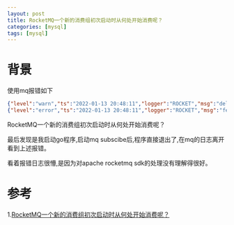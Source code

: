 ```yaml
---
layout: post
title: RocketMQ一个新的消费组初次启动时从何处开始消费呢？
categories: [mysql]
tags: [mysql]
---
```


# 背景
使用mq报错如下
```json
{"level":"warn","ts":"2022-01-13 20:48:11","logger":"ROCKET","msg":"delete mq from offset table","consumerGroup":"实例xxx%GID_Canal_price_t_product","MessageQueue":"MessageQueue [topic=实例xxx%aplum_t_product, brokerName=bjshare6-06, queueId=0]"}
{"level":"error","ts":"2022-01-13 20:48:11","logger":"ROCKET","msg":"fecth offset of mq from broker error","consumerGroup":"实例xxx%GID_Canal_price_t_product","MessageQueue":"MessageQueue [topic=实例xxx%aplum_t_product, brokerName=bjshare6-06, queueId=0]","underlayError":"broker response code: 22, remarks: Not found, V3_0_6_SNAPSHOT maybe this group consumer boot first"}
```
RocketMQ一个新的消费组初次启动时从何处开始消费呢？

最后发现是我启动go程序,启动mq subscibe后,程序直接退出了,在mq的日志离开看到上述报错。

看着报错日志很懵,是因为对apache rocketmq sdk的处理没有理解得很好。

# 参考
1.[RocketMQ一个新的消费组初次启动时从何处开始消费呢？]()